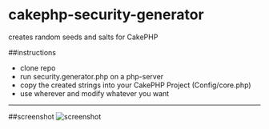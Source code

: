 # cakephp-security-generator
creates random seeds and salts for CakePHP

##instructions
* clone repo
* run security.generator.php on a php-server
* copy the created strings into your CakePHP Project (Config/core.php)
* use wherever and modify whatever you want

------------------

##screenshot
![screenshot](https://raw.github.com/patrickhafner/cakephp-security-generator/master/screenshot.png)